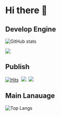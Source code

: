 # Hi there 👋


## Develop Engine
![GitHub stats](https://github-readme-stats.vercel.app/api?username=Seungpyo1007&theme=holi)

<a href="https://opgc.me/#/users/Seungpyo1007" target="_blank"><img src="https://api.opgc.me/githubs/users/Seungpyo1007/tag/?theme=basic" /></a>  

## Publish
[![Hits](https://hits.seeyoufarm.com/api/count/incr/badge.svg?url=https%3A%2F%2Fgithub.com%2FSeungpyo1007&count_bg=%2379C83D&title_bg=%23555555&icon=&icon_color=%23E7E7E7&title=hits&edge_flat=false)](https://hits.seeyoufarm.com)
&nbsp;<img src="https://img.shields.io/badge/macos-%23000000.svg?&style=for-the-badge&logo=macos&logoColor=white" />
&nbsp;<img src="https://img.shields.io/badge/html5-%23E34F26.svg?&style=for-the-badge&logo=html5&logoColor=white" />


## Main Lanauage
![Top Langs](https://github-readme-stats.vercel.app/api/top-langs/?username=Seungpyo1007&layout=donut&theme=holi)
